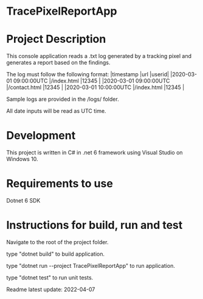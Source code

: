 # TracePixelReportApp

# Project Description
This console application reads a .txt log generated by a tracking pixel and generates a report based on the findings.

The log must follow the following format:
|timestamp              |url           |userid|
|2020-03-01 09:00:00UTC |/index.html   |12345 |
|2020-03-01 09:00:00UTC |/contact.html |12345 |
|2020-03-01 10:00:00UTC |/index.html   |12345 |

Sample logs are provided in the /logs/ folder.

All date inputs will be read as UTC time.

# Development
This project is written in C# in .net 6 framework using Visual Studio on Windows 10.

# Requirements to use
Dotnet 6 SDK

# Instructions for build, run and test
Navigate to the root of the project folder.

type "dotnet build" to build application.

type "dotnet run --project TracePixelReportApp" to run application.

type "dotnet test" to run unit tests.

Readme latest update: 2022-04-07
